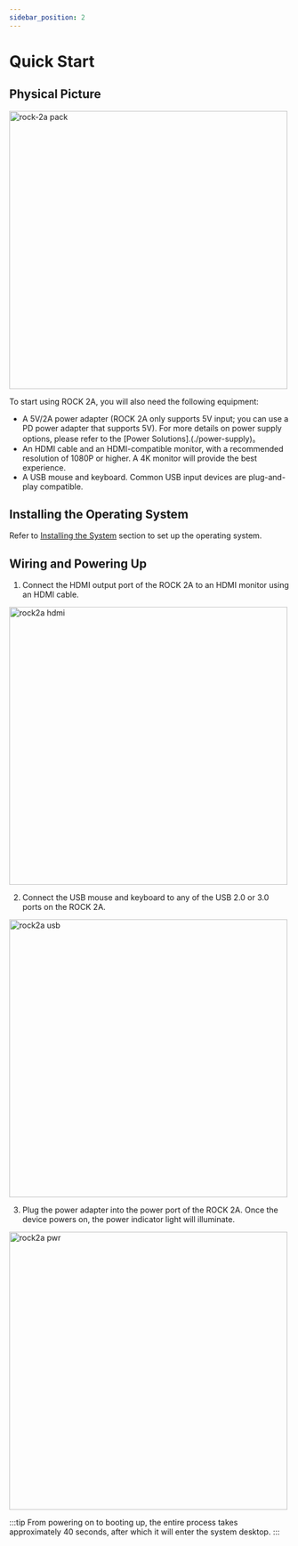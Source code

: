 ```yaml
---
sidebar_position: 2
---
```


# Quick Start

## Physical Picture

<img src="/img/rock2a/rock-2a-board-angled.webp" width="500" alt="rock-2a pack" />

To start using ROCK 2A, you will also need the following equipment:

- A 5V/2A power adapter (ROCK 2A only supports 5V input; you can use a PD power adapter that supports 5V). For more details on power supply options, please refer to the [Power Solutions].(./power-supply)。
- An HDMI cable and an HDMI-compatible monitor, with a recommended resolution of 1080P or higher. A 4K monitor will provide the best experience.
- A USB mouse and keyboard. Common USB input devices are plug-and-play compatible.

## Installing the Operating System

Refer to [Installing the System](./install-os/boot_from_sd_card) section to set up the operating system.

## Wiring and Powering Up

1. Connect the HDMI output port of the ROCK 2A to an HDMI monitor using an HDMI cable.

<img src="/img/rock2a/rock2a_hdmi.webp" width="500" alt="rock2a hdmi" />

2. Connect the USB mouse and keyboard to any of the USB 2.0 or 3.0 ports on the ROCK 2A.

<img src="/img/rock2a/rock2a_usb.webp" width="500" alt="rock2a usb" />

3. Plug the power adapter into the power port of the ROCK 2A. Once the device powers on, the power indicator light will illuminate.

<img src="/img/rock2a/rock2a_power.webp" alt="rock2a pwr" width="500" />

:::tip
From powering on to booting up, the entire process takes approximately 40 seconds, after which it will enter the system desktop.
:::
